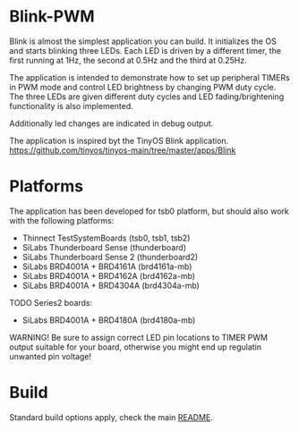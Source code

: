 # Blink-PWM

Blink is almost the simplest application you can build. It initializes the OS
and starts blinking three LEDs. Each LED is driven by a different timer, the
first running at 1Hz, the second at 0.5Hz and the third at 0.25Hz.

The application is intended to demonstrate how to set up peripheral TIMERs in
PWM mode and control LED brightness by changing PWM duty cycle. The three LEDs
are given different duty cycles and LED fading/brightening functionality is 
also implemented.

Additionally led changes are indicated in debug output.

The application is inspired byt the TinyOS Blink application.
https://github.com/tinyos/tinyos-main/tree/master/apps/Blink

# Platforms
The application has been developed for tsb0 platform, but should also work with 
the following platforms:
 * Thinnect TestSystemBoards (tsb0, tsb1, tsb2)
 * SiLabs Thunderboard Sense (thunderboard)
 * SiLabs Thunderboard Sense 2 (thunderboard2)
 * SiLabs BRD4001A + BRD4161A (brd4161a-mb)
 * SiLabs BRD4001A + BRD4162A (brd4162a-mb)
 * SiLabs BRD4001A + BRD4304A (brd4304a-mb)

TODO Series2 boards:
 * SiLabs BRD4001A + BRD4180A (brd4180a-mb)

WARNING! Be sure to assign correct LED pin locations to TIMER PWM output suitable 
for your board, otherwise you might end up regulatin unwanted pin voltage!

# Build
Standard build options apply, check the main [README](../../README.md).

